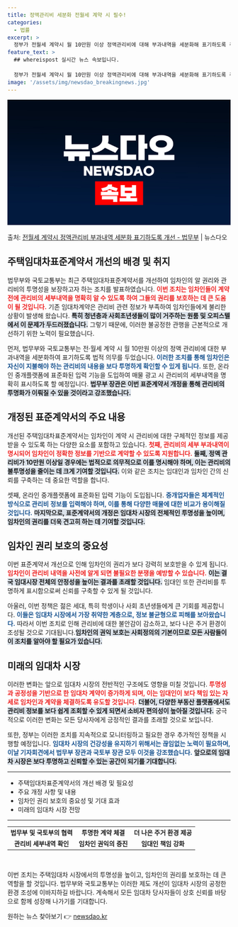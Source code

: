 ```yaml
---
title: 정액관리비 세분화 전월세 계약 시 필수!
categories:
  - 법률
excerpt: >
  정부가 전월세 계약시 월 10만원 이상 정액관리비에 대해 부과내역을 세분화해 표기하도록 주택임대차표준계약서 …
feature_text: >
  ## whereispost 실시간 뉴스 속보입니다.

  정부가 전월세 계약시 월 10만원 이상 정액관리비에 대해 부과내역을 세분화해 표기하도록 주택임대차표준계약서 …
image: '/assets/img/newsdao_breakingnews.jpg'
---
```


![뉴스다오 속보](/assets/img/newsdao_breakingnews.jpg)

<p>출처: <a href="https://newsdao.kr/2074" rel="dofollow">전월세 계약시 정액관리비 부과내역 세분화 표기하도록 개선 - 법무부</a> | 뉴스다오</p>

<h2 data-ke-size="size26">주택임대차표준계약서 개선의 배경 및 취지</h2>
<p data-ke-size="size16">법무부와 국토교통부는 최근 주택임대차표준계약서를 개선하여 임차인의 알 권리와 관리비의 투명성을 보장하고자 하는 조치를 발표하였습니다. <b><span style="color: #ee2323;">이번 조치는 임차인들이 계약 전에 관리비의 세부내역을 명확히 알 수 있도록 하여 그들의 권리를 보호하는 데 큰 도움이 될 것입니다.</span></b> 기존 임대차계약은 관리비 관련 정보가 부족하여 임차인들에게 불리한 상황이 발생해 왔습니다. <b><span style="background-color: #21538527;">특히 청년층과 사회초년생들이 많이 거주하는 원룸 및 오피스텔에서 이 문제가 두드러졌습니다.</span></b> 그렇기 때문에, 이러한 불공정한 관행을 근본적으로 개선하기 위한 노력이 필요했습니다.</p>

<p data-ke-size="size16">먼저, 법무부와 국토교통부는 전·월세 계약 시 월 10만원 이상의 정액 관리비에 대한 부과내역을 세분화하여 표기하도록 법적 의무를 두었습니다. <b><span style="color: #1a5490;">이러한 조치를 통해 임차인은 자신이 지불해야 하는 관리비의 내용을 보다 투명하게 확인할 수 있게 됩니다.</span></b> 또한, 온라인 중개플랫폼에 표준화된 입력 기능을 도입하여 매물 광고 시 관리비의 세부내역을 명확히 표시하도록 할 예정입니다. <b><span style="background-color: #21538527;">법무부 장관은 이번 표준계약서 개정을 통해 관리비의 투명화가 이뤄질 수 있을 것이라고 강조했습니다.</span></b></p>

<h2 data-ke-size="size26">개정된 표준계약서의 주요 내용</h2>
<p data-ke-size="size16">개선된 주택임대차표준계약서는 임차인이 계약 시 관리비에 대한 구체적인 정보를 제공받을 수 있도록 하는 다양한 요소를 포함하고 있습니다. <b><span style="color: #ee2323;">첫째, 관리비의 세부 부과내역이 명시되어 임차인이 정확한 정보를 기반으로 계약할 수 있도록 지원합니다.</span></b> <b><span style="background-color: #21538527;">둘째, 정액 관리비가 10만원 이상일 경우에는 법적으로 의무적으로 이를 명시해야 하며, 이는 관리비의 불투명성을 줄이는 데 크게 기여할 것입니다.</span></b> 이와 같은 조치는 임대인과 임차인 간의 신뢰를 구축하는 데 중요한 역할을 합니다.</p>

<p data-ke-size="size16">셋째, 온라인 중개플랫폼에 표준화된 입력 기능이 도입됩니다. <b><span style="color: #1a5490;">중개업자들은 체계적인 방식으로 관리비 정보를 입력해야 하며, 이를 통해 다양한 매물에 대한 비교가 용이해질 것입니다.</span></b> <b><span style="background-color: #21538527;">마지막으로, 표준계약서의 개정은 임대차 시장의 전체적인 투명성을 높이며, 임차인의 권리를 더욱 견고히 하는 데 기여할 것입니다.</span></b></p>

<h2 data-ke-size="size26">임차인 권리 보호의 중요성</h2>
<p data-ke-size="size16">이번 표준계약서 개선으로 인해 임차인의 권리가 보다 강력히 보호받을 수 있게 됩니다. <b><span style="color: #ee2323;">임차인이 관리비 내역을 사전에 알게 되면 불필요한 분쟁을 예방할 수 있습니다.</span></b> <b><span style="background-color: #21538527;">이는 결국 임대시장 전체의 안정성을 높이는 결과를 초래할 것입니다.</span></b> 임대인 또한 관리비를 투명하게 표시함으로써 신뢰를 구축할 수 있게 될 것입니다.</p>

<p data-ke-size="size16">아울러, 이번 정책은 젊은 세대, 특히 학생이나 사회 초년생들에게 큰 기회를 제공합니다. <b><span style="color: #1a5490;">이들은 임대차 시장에서 가장 취약한 계층으로, 정보 불균형으로 피해를 보아왔습니다.</span></b> 따라서 이번 조치로 인해 관리비에 대한 불안감이 감소하고, 보다 나은 주거 환경이 조성될 것으로 기대됩니다.<b><span style="background-color: #21538527;">임차인의 권익 보호는 사회정의의 기본이므로 모든 사람들이 이 조치를 알아야 할 필요가 있습니다.</span></b></p>

<h2 data-ke-size="size26">미래의 임대차 시장</h2>
<p data-ke-size="size16">이러한 변화는 앞으로 임대차 시장의 전반적인 구조에도 영향을 미칠 것입니다. <b><span style="color: #ee2323;">투명성과 공정성을 기반으로 한 임대차 계약이 증가하게 되며, 이는 임대인이 보다 책임 있는 자세로 임차인과 계약을 체결하도록 유도할 것입니다.</span></b> <b><span style="background-color: #21538527;">더불어, 다양한 부동산 플랫폼에서도 관리비 정보를 보다 쉽게 조회할 수 있게 되면서 소비자 편의성이 높아질 것입니다.</span></b> 궁극적으로 이러한 변화는 모든 당사자에게 긍정적인 결과를 초래할 것으로 보입니다.</p>

<p data-ke-size="size16">또한, 정부는 이러한 조치를 지속적으로 모니터링하고 필요한 경우 추가적인 정책을 시행할 예정입니다. <b><span style="color: #1a5490;">임대차 시장의 건강성을 유지하기 위해서는 끊임없는 노력이 필요하며, 이날 기자회견에서 법무부 장관과 국토부 장관 모두 이것을 강조했습니다.</span></b> <b><span style="background-color: #21538527;">앞으로의 임대차 시장은 보다 투명하고 신뢰할 수 있는 공간이 되기를 기대합니다.</span></b></p>

<hr>
<ul>
    <li>주택임대차표준계약서의 개선 배경 및 필요성</li>
    <li>주요 개정 사항 및 내용</li>
    <li>임차인 권리 보호의 중요성 및 기대 효과</li>
    <li>미래의 임대차 시장 전망</li>
</ul>
<hr>

<table style="width: 100%;">
    <tr>
        <td style="text-align: center; height: 17px;"><b>법무부 및 국토부의 협력</b></td>
        <td style="text-align: center; height: 17px;"><b>투명한 계약 체결</b></td>
        <td style="text-align: center; height: 17px;"><b>더 나은 주거 환경 제공</b></td>
    </tr>
    <tr>
        <td style="text-align: center; height: 17px;"><b>관리비 세부내역 확인</b></td>
        <td style="text-align: center; height: 17px;"><b>임차인 권익의 증진</b></td>
        <td style="text-align: center; height: 17px;"><b>임대인 책임 강화</b></td>
    </tr>
</table>
<p data-ke-size="size16">&nbsp;</p>

<p data-ke-size="size16">이번 조치는 주택임대차 시장에서의 투명성을 높이고, 임차인의 권리를 보호하는 데 큰 역할을 할 것입니다. 법무부와 국토교통부는 이러한 제도 개선이 임대차 시장의 공정한 환경 조성에 이바지하길 바랍니다. 계속해서 모든 임대차 당사자들이 상호 신뢰를 바탕으로 함께 성장해 나가기를 기대합니다.</p> 

원하는 뉴스 찾아보기 👉 <a href="https://newsdao.kr" rel="dofollow">newsdao.kr</a>


